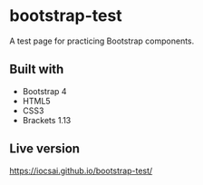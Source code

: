# bootstrap-test
A test page for practicing Bootstrap components.

## Built with

 - Bootstrap 4
 - HTML5
 - CSS3
 - Brackets 1.13

## Live version

https://iocsai.github.io/bootstrap-test/
